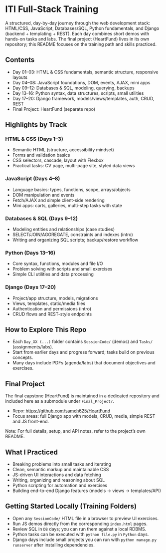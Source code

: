 # ITI Full-Stack Training

A structured, day-by-day journey through the web development stack: HTML/CSS, JavaScript, Databases/SQL, Python fundamentals, and Django (backend + templating + REST). Each day combines short demos with hands-on tasks and labs. The final project (HeartFund) lives in its own repository; this README focuses on the training path and skills practiced.

## Contents
- Day 01–03: HTML & CSS fundamentals, semantic structure, responsive layouts
- Day 04–08: JavaScript foundations, DOM, events, AJAX, mini apps
- Day 09–12: Databases & SQL, modeling, querying, backups
- Day 13–16: Python syntax, data structures, scripts, small utilities
- Day 17–20: Django framework, models/views/templates, auth, CRUD, REST
- Final Project: HeartFund (separate repo)

## Highlights by Track

### HTML & CSS (Days 1–3)
- Semantic HTML (structure, accessibility mindset)
- Forms and validation basics
- CSS selectors, cascade, layout with Flexbox
- Practical tasks: CV page, multi-page site, styled data views

### JavaScript (Days 4–8)
- Language basics: types, functions, scope, arrays/objects
- DOM manipulation and events
- Fetch/AJAX and simple client-side rendering
- Mini apps: carts, galleries, multi-step tasks with state

### Databases & SQL (Days 9–12)
- Modeling entities and relationships (case studies)
- SELECT/JOIN/AGGREGATE, constraints and indexes (intro)
- Writing and organizing SQL scripts; backup/restore workflow

### Python (Days 13–16)
- Core syntax, functions, modules and file I/O
- Problem solving with scripts and small exercises
- Simple CLI utilities and data processing

### Django (Days 17–20)
- Project/app structure, models, migrations
- Views, templates, static/media files
- Authentication and permissions (intro)
- CRUD flows and REST-style endpoints

## How to Explore This Repo
- Each `Day_XX (...)` folder contains `SessionCode/` (demos) and `Tasks/` (assignments/labs).
- Start from earlier days and progress forward; tasks build on previous concepts.
- Many days include PDFs (agenda/labs) that document objectives and exercises.

## Final Project
The final capstone (HeartFund) is maintained in a dedicated repository and included here as a submodule under `Final_Project/`.

- Repo: https://github.com/sameh625/HeartFund
- Focus areas: full Django app with models, CRUD, media, simple REST and JS front-end.

Note: For full details, setup, and API notes, refer to the project’s own README.

## What I Practiced
- Breaking problems into small tasks and iterating
- Clean, semantic markup and maintainable CSS
- JS-driven UI interactions and data fetching
- Writing, organizing and reasoning about SQL
- Python scripting for automation and exercises
- Building end-to-end Django features (models → views → templates/API)

## Getting Started Locally (Training Folders)
- Open any `SessionCode/` HTML file in a browser to preview UI exercises.
- Run JS demos directly from the corresponding `index.html` pages.
- Review SQL in `DB` days; you can run them against a local RDBMS.
- Python tasks can be executed with `python file.py` in `Python` days.
- Django days include small projects you can run with `python manage.py runserver` after installing dependencies.
